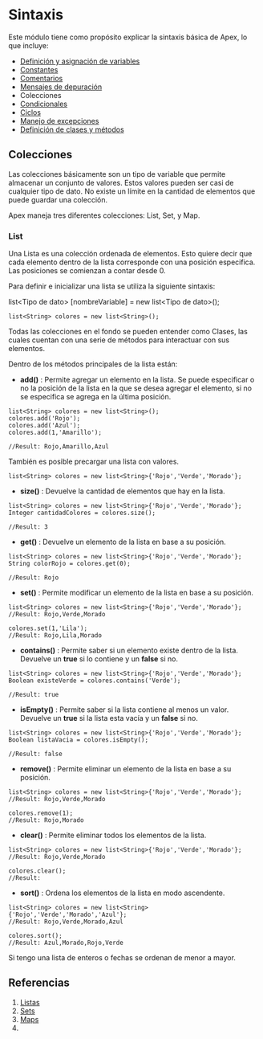 # Sintaxis

Este módulo tiene como propósito explicar la sintaxis básica de Apex, lo que incluye:

- [Definición y asignación de variables]() 
- [Constantes]()
- [Comentarios]()
- [Mensajes de depuración]()
- Colecciones
- [Condicionales]()
- [Ciclos]()
- [Manejo de excepciones]()
- [Definición de clases y métodos]()

## Colecciones

Las colecciones básicamente son un tipo de variable que permite almacenar un conjunto de valores. Estos valores pueden ser casi de cualquier tipo de dato. No existe un límite en la cantidad de elementos que puede guardar una colección. 

Apex maneja tres diferentes colecciones: List, Set, y Map. 

### List

Una Lista es una colección ordenada de elementos. Esto quiere decir que cada elemento dentro de la lista corresponde con una posición especifica. Las posiciones se comienzan a contar desde 0.

Para definir e inicializar una lista se utiliza la siguiente sintaxis:

list\<Tipo de dato\> [nombreVariable] = new list\<Tipo de dato\>(); 

```Apex
list<String> colores = new list<String>();
``` 
Todas las colecciones en el fondo se pueden entender como Clases, las cuales cuentan con una serie de métodos para interactuar con sus elementos.      

Dentro de los métodos principales de la lista están:

- **add()** : Permite agregar un elemento en la lista. Se puede especificar o no la posición de la lista en la que se desea agregar el elemento, si no se especifica se agrega en la última posición.

```Apex
list<String> colores = new list<String>();
colores.add('Rojo');
colores.add('Azul');    
colores.add(1,'Amarillo');
  
//Result: Rojo,Amarillo,Azul  
``` 
También es posible precargar una lista con valores. 

```Apex
list<String> colores = new list<String>{'Rojo','Verde','Morado'};
``` 
- **size()** : Devuelve la cantidad de elementos que hay en la lista.

```Apex
list<String> colores = new list<String>{'Rojo','Verde','Morado'};
Integer cantidadColores = colores.size();

//Result: 3
``` 
- **get()** : Devuelve un elemento de la lista en base a su posición. 

```Apex
list<String> colores = new list<String>{'Rojo','Verde','Morado'};
String colorRojo = colores.get(0);

//Result: Rojo
``` 
- **set()** : Permite modificar un elemento de la lista en base a su posición.

```Apex
list<String> colores = new list<String>{'Rojo','Verde','Morado'};
//Result: Rojo,Verde,Morado

colores.set(1,'Lila');
//Result: Rojo,Lila,Morado
``` 
- **contains()** : Permite saber si un elemento existe dentro de la lista. Devuelve un **true** si lo contiene y un **false** si no.

```Apex
list<String> colores = new list<String>{'Rojo','Verde','Morado'};
Boolean existeVerde = colores.contains('Verde');

//Result: true
``` 
- **isEmpty()** : Permite saber si la lista contiene al menos un valor. Devuelve un **true** si la lista esta vacía y un **false** si no.

```Apex
list<String> colores = new list<String>{'Rojo','Verde','Morado'};
Boolean listaVacia = colores.isEmpty();

//Result: false
``` 
- **remove()** : Permite eliminar un elemento de la lista en base a su posición.

```Apex
list<String> colores = new list<String>{'Rojo','Verde','Morado'};
//Result: Rojo,Verde,Morado

colores.remove(1);
//Result: Rojo,Morado
``` 
- **clear()** : Permite eliminar todos los elementos de la lista.

```Apex
list<String> colores = new list<String>{'Rojo','Verde','Morado'};
//Result: Rojo,Verde,Morado

colores.clear();
//Result: 
``` 
- **sort()** : Ordena los elementos de la lista en modo ascendente. 

```Apex
list<String> colores = new list<String>{'Rojo','Verde','Morado','Azul'};
//Result: Rojo,Verde,Morado,Azul

colores.sort();
//Result: Azul,Morado,Rojo,Verde
``` 

Si tengo una lista de enteros o fechas se ordenan de menor a mayor. 

## Referencias

1. [Listas]()
2. [Sets]()
3. [Maps]()
4. 
